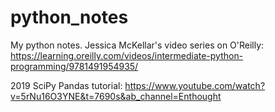 # python_notes
My python notes.  Jessica McKellar's video series on O'Reilly:
https://learning.oreilly.com/videos/intermediate-python-programming/9781491954935/

2019 SciPy Pandas tutorial:
https://www.youtube.com/watch?v=5rNu16O3YNE&t=7690s&ab_channel=Enthought
